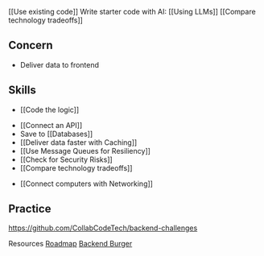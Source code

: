 
[[Use existing code]]
Write starter code with AI: [[Using LLMs]]
[[Compare technology tradeoffs]]

## Concern
* Deliver data to frontend

## Skills
* [[Code the logic]]
- [[Connect an API]]
- Save to [[Databases]]
- [[Deliver data faster with Caching]]
- [[Use Message Queues for Resiliency]]
- [[Check for Security Risks]]
- [[Compare technology tradeoffs]]
* [[Connect computers with Networking]]

## Practice
https://github.com/CollabCodeTech/backend-challenges

Resources
[Roadmap](https://roadmap.sh/backend)
[Backend Burger](https://www.linkedin.com/posts/alexxubyte_systemdesign-coding-interviewtips-activity-7043971436624924673-BjFa?utm_source=share&utm_medium=member_desktop)